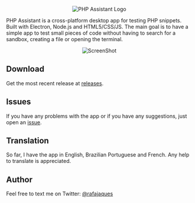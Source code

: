 <p align="center">
  <img src="https://raw.githubusercontent.com/rafajaques/php-assistant/master/gfx/readme/logo.png" alt="PHP Assistant Logo"/>
</p>

PHP Assistant is a cross-platform desktop app for testing PHP snippets.
Built with Electron, Node.js and HTML5/CSS/JS.
The main goal is to have a simple app to test small pieces of code without having to search for a sandbox, creating a file or opening the terminal.

<p align="center">
  <img src="https://raw.githubusercontent.com/rafajaques/php-assistant/master/gfx/readme/screenshot.png" alt="ScreenShot"/>
</p>

## Download

Get the most recent release at [releases](https://github.com/rafajaques/php-assistant/releases).

## Issues

If you have any problems with the app or if you have any suggestions, just open an [issue](https://github.com/rafajaques/php-assistant/issues).

## Translation

So far, I have the app in English, Brazilian Portuguese and French. Any help to translate is appreciated.

## Author

Feel free to text me on Twitter: [@rafajaques](https://twitter.com/rafajaques)
